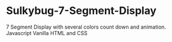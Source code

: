 # Sulkybug-7-Segment-Display
7 Segment Display with several colors count down and animation.
Javascript Vanilla HTML and CSS
